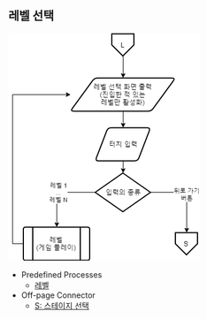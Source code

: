## 레벨 선택
![레벨 선택 순서도](./img/레벨_선택.png)
* Predefined Processes
  * [레벨](./플레이_화면.md)
* Off-page Connector
  * [S: 스테이지 선택](./스테이지_선택.md)
